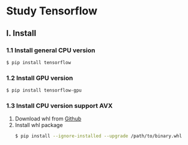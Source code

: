 Study Tensorflow
===

I. Install
---

### 1.1 Install general CPU version

```bash
$ pip install tensorflow
```

### 1.2 Install GPU version

```bash
$ pip install tensorflow-gpu
```

### 1.3 Install CPU version support AVX

1. Download whl from [Github](https://github.com/lakshayg/tensorflow-build)
2. Install whl package
    ```bash
    $ pip install --ignore-installed --upgrade /path/to/binary.whl
    ```

